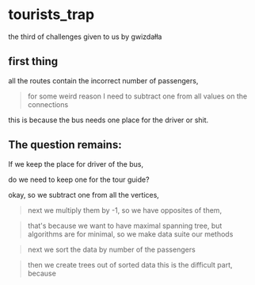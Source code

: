 # tourists_trap

the third of challenges given to us by gwizdałła

## first thing

all the routes contain the incorrect number of passengers,

> for some weird reason I need to subtract one from all values on the connections

this is because the bus needs one place for the driver or shit.

## The question remains:

If we keep the place for driver of the bus,

do we need to keep one for the tour guide?

okay, so we subtract one from all the vertices,

> next we multiply them by -1, so we have opposites of them,

> that's because we want to have maximal spanning tree, but algorithms are for minimal, so we make data suite our methods

> next we sort the data by number of the passengers

> then we create trees out of sorted data 
> this is the difficult part, because 